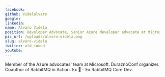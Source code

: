 ```yaml
---
facebook: 
github: videlalvaro
google: 
linkedin: 
name: Alvaro Videla
position: Developer Advocate, Senior Azure developer advocate at Microsoft, co-author of RabbitMQ in Action
pic_url: /uploads/alvaro-videla.png
slug: alvaro-videla
twitter: old_sound
youtube: 
---
```

Member of the Azure advocates' team at Microsoft. DuraznoConf organizer. Coauthor of RabbitMQ in Action. Ex  - Ex RabbitMQ Core Dev.
